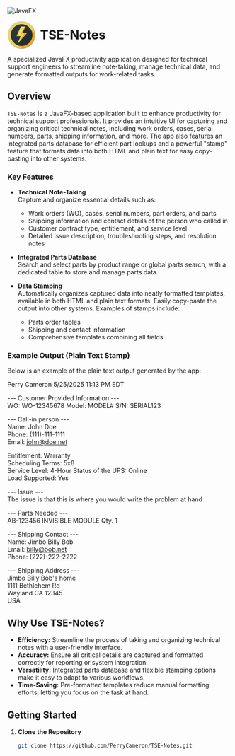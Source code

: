 ![JavaFX](https://img.shields.io/badge/JavaFX-Productivity%20App-blue)

<div style="display: flex; align-items: center;">
  <img src="TSELogo-64.png" alt="TSE Logo" width="64" height="64" style="margin-right: 10px;">
  <h1 style="margin: 0;">TSE-Notes</h1>
</div>

A specialized JavaFX productivity application designed for technical support engineers to streamline note-taking, manage technical data, and generate formatted outputs for work-related tasks.
## Overview

`TSE-Notes` is a JavaFX-based application built to enhance productivity for technical support professionals. It provides an intuitive UI for capturing and organizing critical technical notes, including work orders, cases, serial numbers, parts, shipping information, and more. The app also features an integrated parts database for efficient part lookups and a powerful "stamp" feature that formats data into both HTML and plain text for easy copy-pasting into other systems.

### Key Features

- **Technical Note-Taking**  
  Capture and organize essential details such as:
    - Work orders (WO), cases, serial numbers, part orders, and parts
    - Shipping information and contact details of the person who called in
    - Customer contract type, entitlement, and service level
    - Detailed issue description, troubleshooting steps, and resolution notes

- **Integrated Parts Database**  
  Search and select parts by product range or global parts search, with a dedicated table to store and manage parts data.

- **Data Stamping**  
  Automatically organizes captured data into neatly formatted templates, available in both HTML and plain text formats. Easily copy-paste the output into other systems. Examples of stamps include:
    - Parts order tables
    - Shipping and contact information
    - Comprehensive templates combining all fields

### Example Output (Plain Text Stamp)

Below is an example of the plain text output generated by the app:

Perry Cameron		5/25/2025 11:13 PM EDT

--- Customer Provided Information ---  
WO: WO-12345678
Model: MODEL#
S/N: SERIAL123

--- Call-in person ---  
Name: John Doe  
Phone: (111)-111-1111  
Email: john@doe.net 

Entitlement: Warranty  
Scheduling Terms: 5x8  
Service Level: 4-Hour
Status of the UPS: Online  
Load Supported: Yes  

--- Issue ---  
The issue is that this is where you would write the problem at hand

--- Parts Needed ---  
AB-123456      INVISIBLE MODULE                                       Qty. 1

--- Shipping Contact ---  
Name: Jimbo Billy Bob  
Email: billy@bob.net  
Phone: (222)-222-2222  
  
--- Shipping Address ---  
Jimbo Billy Bob's home  
1111 Bethlehem Rd  
Wayland CA 12345  
USA  



## Why Use TSE-Notes?

- **Efficiency:** Streamline the process of taking and organizing technical notes with a user-friendly interface.
- **Accuracy:** Ensure all critical details are captured and formatted correctly for reporting or system integration.
- **Versatility:** Integrated parts database and flexible stamping options make it easy to adapt to various workflows.
- **Time-Saving:** Pre-formatted templates reduce manual formatting efforts, letting you focus on the task at hand.

## Getting Started

1. **Clone the Repository**
   ```bash
   git clone https://github.com/PerryCameron/TSE-Notes.git
